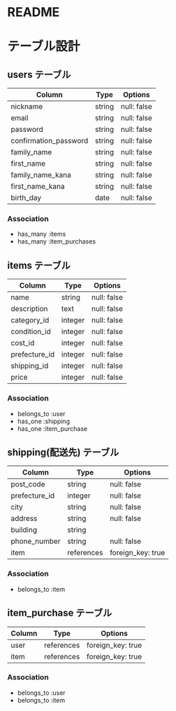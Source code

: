 # README

# テーブル設計

## users テーブル

| Column                | Type   | Options     |
| --------------------- | ------ | ----------- |
| nickname              | string | null: false |
| email                 | string | null: false |
| password              | string | null: false |
| confirmation_password | string | null: false |
| family_name           | string | null: false |
| first_name            | string | null: false |
| family_name_kana      | string | null: false |
| first_name_kana       | string | null: false |
| birth_day             | date   | null: false |

### Association

- has_many :items
- has_many :item_purchases

## items テーブル

| Column        | Type    | Options     |
| ------------- | --------| ----------- |
| name          | string  | null: false |
| description   | text    | null: false |
| category_id   | integer | null: false |
| condition_id  | integer | null: false |
| cost_id       | integer | null: false |
| prefecture_id | integer | null: false |
| shipping_id   | integer | null: false |
| price         | integer | null: false |

### Association

- belongs_to :user
- has_one :shipping
- has_one :item_purchase

 ## shipping(配送先) テーブル

| Column        | Type    | Options     |
| ------------- | --------| ----------- |
| post_code     | string  | null: false |
| prefecture_id | integer | null: false |
| city          | string  | null: false |
| address       | string  | null: false |
| building      | string  |             |
| phone_number  | string  | null: false |
| item          | references | foreign_key: true |

### Association

- belongs_to :item

## item_purchase テーブル

| Column      | Type    | Options     |
| ----------- | --------| ----------- |
| user        | references | foreign_key: true |
| item        | references | foreign_key: true |

### Association

- belongs_to :user
- belongs_to :item